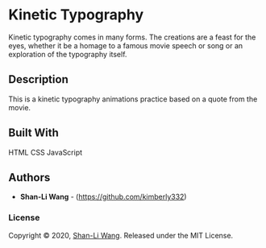 # Kinetic Typography

Kinetic typography comes in many forms. The creations are a feast for the eyes, whether it be a homage to a famous movie speech or song or an exploration of the typography itself. 

## Description

This is a kinetic typography animations practice based on a quote from the movie.

## Built With

HTML CSS JavaScript

## Authors

* **Shan-Li Wang** - (https://github.com/kimberly332)

### License

Copyright © 2020, [Shan-Li Wang](https://github.com/kimberly332).
Released under the MIT License.
